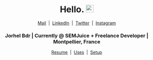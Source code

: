 <div align="center">
    <h1>Hello. <img src="https://media.giphy.com/media/hvRJCLFzcasrR4ia7z/giphy.gif" width="25px"></h1>
</div>

<div align="center">
    <a href="mailto:contact@lehroj.xyz">Mail</a>
    &nbsp;|&nbsp;
    <a href="https://linkedin.com/in/lehroj">LinkedIn</a>
    &nbsp;|&nbsp;
    <a href="https://twitter.com/_lehroj">Twitter</a>
    &nbsp;|&nbsp;
    <a href="https://instagram.com/_lehroj">Instagram</a>
</div>

<div align="center">
    <h3>Jorhel Bdr | Currently @ SEMJuice + Freelance Developer | Montpellier, France </h3>
</div>

<div align="center">
    <a href="https://lehroj.github.io/resume">Resume</a>
    &nbsp;|&nbsp;
    <a href="https://lehroj.github.io/uses">Uses</a>
    &nbsp;|&nbsp;
    <a href="https://github.com/lehroj/setup">Setup</a>
</div>
